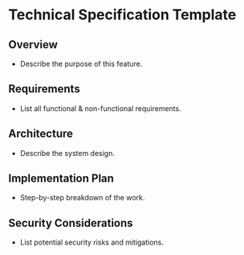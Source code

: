 # Technical Specification Template

## Overview
- Describe the purpose of this feature.

## Requirements
- List all functional & non-functional requirements.

## Architecture
- Describe the system design.

## Implementation Plan
- Step-by-step breakdown of the work.

## Security Considerations
- List potential security risks and mitigations.
